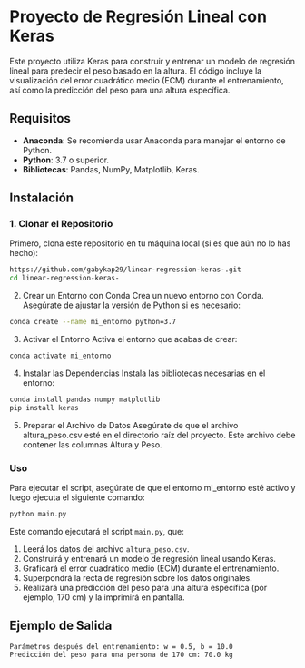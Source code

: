 # Proyecto de Regresión Lineal con Keras

Este proyecto utiliza Keras para construir y entrenar un modelo de regresión lineal para predecir el peso basado en la altura. El código incluye la visualización del error cuadrático medio (ECM) durante el entrenamiento, así como la predicción del peso para una altura específica.

## Requisitos

- **Anaconda**: Se recomienda usar Anaconda para manejar el entorno de Python.
- **Python**: 3.7 o superior.
- **Bibliotecas**: Pandas, NumPy, Matplotlib, Keras.

## Instalación

### 1. Clonar el Repositorio

Primero, clona este repositorio en tu máquina local (si es que aún no lo has hecho):

```bash
https://github.com/gabykap29/linear-regression-keras-.git
cd linear-regression-keras-
```

2. Crear un Entorno con Conda
Crea un nuevo entorno con Conda. Asegúrate de ajustar la versión de Python si es necesario:

```bash
conda create --name mi_entorno python=3.7
```
3. Activar el Entorno
Activa el entorno que acabas de crear:
```bash
conda activate mi_entorno
```
4. Instalar las Dependencias
Instala las bibliotecas necesarias en el entorno:

```bash
conda install pandas numpy matplotlib
pip install keras
```
5. Preparar el Archivo de Datos
Asegúrate de que el archivo altura_peso.csv esté en el directorio raíz del proyecto. Este archivo debe contener las columnas Altura y Peso.

### Uso
Para ejecutar el script, asegúrate de que el entorno mi_entorno esté activo y luego ejecuta el siguiente comando:

```bash
python main.py
```

Este comando ejecutará el script `main.py`, que:

1. Leerá los datos del archivo `altura_peso.csv`.
2. Construirá y entrenará un modelo de regresión lineal usando Keras.
3. Graficará el error cuadrático medio (ECM) durante el entrenamiento.
4. Superpondrá la recta de regresión sobre los datos originales.
5. Realizará una predicción del peso para una altura específica (por ejemplo, 170 cm) y la imprimirá en pantalla.

## Ejemplo de Salida

```less
Parámetros después del entrenamiento: w = 0.5, b = 10.0
Predicción del peso para una persona de 170 cm: 70.0 kg
```

